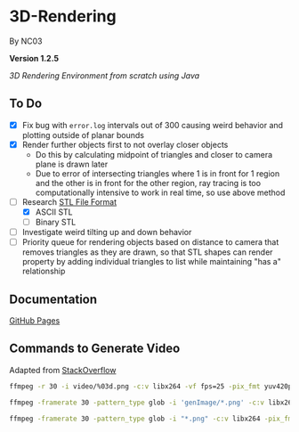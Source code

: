 # 3D-Rendering

By NC03

**Version 1.2.5**

*3D Rendering Environment from scratch using Java*

## To Do

- [X] Fix bug with `error.log` intervals out of 300 causing weird behavior and plotting outside of planar bounds
- [X] Render further objects first to not overlay closer objects
  - Do this by calculating midpoint of triangles and closer to camera plane is drawn later
  - Due to error of intersecting triangles where 1 is in front for 1 region and the other is in front for the other region, ray tracing is too computationally intensive to work in real time, so use above method
- [ ] Research [STL File Format](https://en.wikipedia.org/wiki/STL_%28file_format%29)
  - [X] ASCII STL
  - [ ] Binary STL
- [ ] Investigate weird tilting up and down behavior
- [ ] Priority queue for rendering objects based on distance to camera that removes triangles as they are drawn, so that STL shapes can render property by adding individual triangles to list while maintaining "has a" relationship

## Documentation

[GitHub Pages](https://nc03.github.io/3D-Rendering/)

## Commands to Generate Video

Adapted from [StackOverflow](https://stackoverflow.com/questions/24961127/how-to-create-a-video-from-images-with-ffmpeg)

```bash
ffmpeg -r 30 -i video/%03d.png -c:v libx264 -vf fps=25 -pix_fmt yuv420p out.mp4

ffmpeg -framerate 30 -pattern_type glob -i 'genImage/*.png' -c:v libx264 -pix_fmt yuv420p out2.mp4

ffmpeg -framerate 30 -pattern_type glob -i "*.png" -c:v libx264 -pix_fmt yuv420p out.mp4
```
